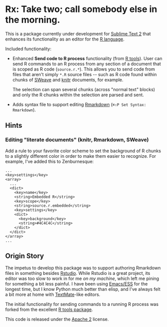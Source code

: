 Rx: Take two; call somebody else in the morning.
================================================

This is a package currently under development for [Sublime Text 2][st2] that
enhances its functionality as an editor for the [R language][rlang].

Included functionality:

  * Enhanced **Send code to R process** functionality (from [R tools][rtools]).
    User can send R commands to an R process from any section of a
    document that is scoped as R code (`source.r.*`). This allows you to send
    code from files that aren't simply `*.R` source files -- such as R code
    found within chunks of [SWeave][sweave] and [knitr][knitr] documents, for example.

    The selection can span several chunks (across "normal text"
    blocks) and only the R chunks within the selection are parsed and sent.

  * Adds syntax file to support editing [Rmarkdown][rmd]
    (`⌘⇧P Set Syntax: Rmarkdown`).


Hints
-----

### Editing "literate documents" (knitr, Rmarkdown, SWeave)

Add a rule to your favorite color scheme to set the background of R chunks to a
slightly different color in order to make them easier to recognize. For example,
I've added this to Zenburnesque:

    ...
    <key>settings</key>
    <array>
      ...
      <dict>
        <key>name</key>
        <string>Embedded R</string>
        <key>scope</key>
        <string>source.r.embedded</string>
        <key>settings</key>
        <dict>
          <key>background</key>
          <string>#4C4C4C</string>
        </dict>
      </dict>
    </array>
    ...



Origin Story
------------
The impetus to develop this package was to support authoring Rmarkdown files in
something besides [Rstudio][rstudio]. While Rstudio is a great project, its
editor was too slow to work in for me *on my machine*, which left me pining for
something a bit less painful. I have been using [Emacs/ESS][ess] for the longest
time, but I know Python much better than elisp, and I've always felt a bit more
at home with [TextMate][tm]-like editors.

The initial functionality for sending commands to a running R process was
forked from the excellent [R tools package][rtools].

This code is released under the [Apache 2][apache2] license.

[apache2]: http://www.apache.org/licenses/LICENSE-2.0.html
[ess]: http://ess.r-project.org
[knitr]: http://yihui.name/knitr
[rlang]: http://www.r-project.org
[rmd]: http://rstudio.org/docs/authoring/using_markdown
[rstudio]: http://www.rstudio.org
[rtools]: https://github.com/karthikram/Rtools
[st2]: http://www.sublimetext.com
[sweave]: http://www.statistik.lmu.de/~leisch/Sweave
[tm]: http://macromates.com/
